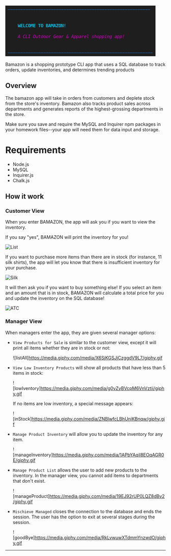 ![bamazon](assets/readMe/bamazon.png)

Bamazon is a shopping prototype CLI app that uses a SQL database to track orders, update inventories, and determines trending products


## Overview

The bamazon app will take in orders from customers and deplete stock from the store's inventory. Bamazon also tracks product sales across departments and generates reports of the highest-grossing departments in the store.

Make sure you save and require the MySQL and Inquirer npm packages in your homework files--your app will need them for data input and storage.

# Requirements

* Node.js
* MySQL
* Inquirer.js
* Chalk.js


## How it work

### Customer View

When you enter BAMAZON, the app will ask you if you want to view the inventory.

If you say "yes", BAMAZON will print the inventory for you!

![List](https://media.giphy.com/media/MX3qJAJr36sT4aDNJ4/giphy.gif)


If you want to purchase more items than there are in stock (for instance, 11 silk shirts), the app will let you know that there is insufficient inventory for your purchase.

![Silk](https://media.giphy.com/media/RKK7X7ovy0MkefSMdB/giphy.gif)

It will then ask you if you want to buy something else! If you select an item and an amount that is in stock, BAMAZON will calculate a total price for you and update the inventory on the SQL database!

![ATC](https://media.giphy.com/media/7JjsXL7NK5DdMMvIBn/giphy.gif)

### Manager View

When managers enter the app, they are given several manager options:

* `View Products for Sale` is similar to the customer view, except it will print all items whether they are in stock or not:

    ![listAll]https://media.giphy.com/media/X6SjKGSJjCzggdV9L7/giphy.gif

* `View Low Inventory Products` will show all products that have less than 5 items in stock:

    ![lowIventory]https://media.giphy.com/media/g0vZyBVcpM6VnVztii/giphy.gif

    If no items are low inventory, a special message appears:

    ![inStock]https://media.giphy.com/media/ZNBlwfcLBhUniKBnqw/giphy.gif

* `Manage Product Inventory` will allow you to update the inventory for any item. 

    ![manageInventory]https://media.giphy.com/media/1APbYAqil8EOqAGR0E/giphy.gif

* `Manage Product List` allows the user to add new products to the inventory. In the manager view, you cannot add items to departments that don't exist.

    ![manageProduct]https://media.giphy.com/media/19EJ92rUP0LQZ8dBv2/giphy.gif

* `Mischieve Managed` closes the connection to the database and ends the session. The user has the option to exit at several stages during the session. 

    ![goodBye]https://media.giphy.com/media/RkLvwuwXTdmmYnzwdO/giphy.gif



- - -

